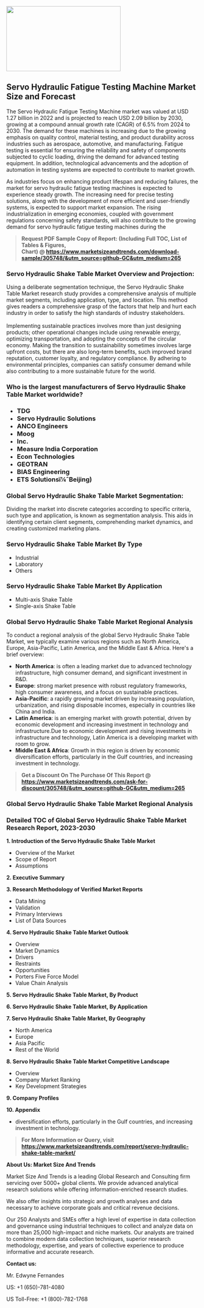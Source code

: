 <p><img class="alignnone size-medium wp-image-20088" src="https://ffe5etoiles.com/wp-content/uploads/2024/12/MST1-300x171.png" alt="" width="300" height="171" /></p><h2>Servo Hydraulic Fatigue Testing Machine Market Size and Forecast</h2><p>The Servo Hydraulic Fatigue Testing Machine market was valued at USD 1.27 billion in 2022 and is projected to reach USD 2.09 billion by 2030, growing at a compound annual growth rate (CAGR) of 6.5% from 2024 to 2030. The demand for these machines is increasing due to the growing emphasis on quality control, material testing, and product durability across industries such as aerospace, automotive, and manufacturing. Fatigue testing is essential for ensuring the reliability and safety of components subjected to cyclic loading, driving the demand for advanced testing equipment. In addition, technological advancements and the adoption of automation in testing systems are expected to contribute to market growth.</p><p>As industries focus on enhancing product lifespan and reducing failures, the market for servo hydraulic fatigue testing machines is expected to experience steady growth. The increasing need for precise testing solutions, along with the development of more efficient and user-friendly systems, is expected to support market expansion. The rising industrialization in emerging economies, coupled with government regulations concerning safety standards, will also contribute to the growing demand for servo hydraulic fatigue testing machines during the</p><blockquote id="" class=""><strong>Request PDF Sample Copy of Report: (Including Full TOC, List of Tables &amp; Figures, Chart)&nbsp;@&nbsp;<strong><a href="https://www.marketsizeandtrends.com/download-sample/305748/&utm_source=github-GC&utm_medium=265" target="_blank">https://www.marketsizeandtrends.com/download-sample/305748/&utm_source=github-GC&utm_medium=265</a></strong></strong></blockquote><h3 id="" class="">Servo Hydraulic Shake Table Market&nbsp;Overview and Projection:</h3><p id="" class="">Using a deliberate segmentation technique, the Servo Hydraulic Shake Table Market research study provides a comprehensive analysis of multiple market segments, including application, type, and location. This method gives readers a comprehensive grasp of the factors that help and hurt each industry in order to satisfy the high standards of industry stakeholders. <br /> <br />Implementing sustainable practices involves more than just designing products; other operational changes include using renewable energy, optimizing transportation, and adopting the concepts of the circular economy. Making the transition to sustainability sometimes involves large upfront costs, but there are also long-term benefits, such improved brand reputation, customer loyalty, and regulatory compliance. By adhering to environmental principles, companies can satisfy consumer demand while also contributing to a more sustainable future for the world.</p><h3 id="" class="">Who is the largest manufacturers of&nbsp;Servo Hydraulic Shake Table Market worldwide?</h3><h3 class=""><p><ul><li>TDG </li><li> Servo Hydraulic Solutions </li><li> ANCO Engineers </li><li> Moog </li><li> Inc. </li><li> Measure India Corporation </li><li> Econ Technologies </li><li> GEOTRAN </li><li> BIAS Engineering </li><li> ETS Solutionsï¼ˆBeijing)</li></ul></p></h3><h3 id="" class="">Global&nbsp;Servo Hydraulic Shake Table Market Segmentation:</h3><p id="" class="">Dividing the market into discrete categories according to specific criteria, such type and application, is known as segmentation analysis. This aids in identifying certain client segments, comprehending market dynamics, and creating customized marketing plans.</p><h3 id="" class="">Servo Hydraulic Shake Table Market&nbsp;By Type</h3><p><p><ul><li>Industrial</li><li> Laboratory</li><li> Others</p></li></ul></p></p><h3 id="" class="">Servo Hydraulic Shake Table Market&nbsp;By Application</h3><p class=""><p><ul><li>Multi-axis Shake Table</li><li> Single-axis Shake Table</li></ul></p></p><h3 id="" class="">Global Servo Hydraulic Shake Table Market Regional Analysis</h3><p id="" class="">To conduct a regional analysis of the global Servo Hydraulic Shake Table Market, we typically examine various regions such as North America, Europe, Asia-Pacific, Latin America, and the Middle East &amp; Africa. Here's a brief overview:</p><ul><li><strong>North America</strong>: is often a leading market due to advanced technology infrastructure, high consumer demand, and significant investment in R&amp;D.</li><li><strong>Europe</strong>: strong market presence with robust regulatory frameworks, high consumer awareness, and a focus on sustainable practices.</li><li><strong>Asia-Pacific</strong>: a rapidly growing market driven by increasing population, urbanization, and rising disposable incomes, especially in countries like China and India.</li><li><strong>Latin America</strong>: is an emerging market with growth potential, driven by economic development and increasing investment in technology and infrastructure.Due to economic development and rising investments in infrastructure and technology, Latin America is a developing market with room to grow.</li><li><strong>Middle East &amp; Africa</strong>: Growth in this region is driven by economic diversification efforts, particularly in the Gulf countries, and increasing investment in technology.</li></ul><blockquote id="" class=""><strong>Get a Discount On The Purchase Of This Report @ <strong><a href="https://www.marketsizeandtrends.com/ask-for-discount/305748/&utm_source=github-GC&utm_medium=265" target="_blank">https://www.marketsizeandtrends.com/ask-for-discount/305748/&utm_source=github-GC&utm_medium=265</a></strong></strong></blockquote><h3 id="" class="">Global Servo Hydraulic Shake Table Market Regional Analysis</h3><h3 id="" class="">Detailed TOC of Global Servo Hydraulic Shake Table Market Research Report, 2023-2030</h3><p id="" class=""><strong>1. Introduction of the Servo Hydraulic Shake Table Market</strong></p><ul><li>Overview of the Market</li><li>Scope of Report</li><li>Assumptions</li></ul><p id="" class=""><strong>2. Executive Summary</strong></p><p id="" class=""><strong>3. Research Methodology of Verified Market Reports</strong></p><ul><li>Data Mining</li><li>Validation</li><li>Primary Interviews</li><li>List of Data Sources</li></ul><p id="" class=""><strong>4. Servo Hydraulic Shake Table Market Outlook</strong></p><ul><li>Overview</li><li>Market Dynamics</li><li>Drivers</li><li>Restraints</li><li>Opportunities</li><li>Porters Five Force Model</li><li>Value Chain Analysis</li></ul><p id="" class=""><strong>5. Servo Hydraulic Shake Table Market, By Product</strong></p><p id="" class=""><strong>6. Servo Hydraulic Shake Table Market, By Application</strong></p><p id="" class=""><strong>7. Servo Hydraulic Shake Table Market, By Geography</strong></p><ul><li>North America</li><li>Europe</li><li>Asia Pacific</li><li>Rest of the World</li></ul><p id="" class=""><strong>8. Servo Hydraulic Shake Table Market Competitive Landscape</strong></p><ul><li>Overview</li><li>Company Market Ranking</li><li>Key Development Strategies</li></ul><p id="" class=""><strong>9. Company Profiles</strong></p><p id="" class=""><strong>10. Appendix</strong></p><ul><li>diversification efforts, particularly in the Gulf countries, and increasing investment in technology.</li></ul><blockquote id="" class=""><strong>For More Information or Query, visit <strong><strong><a href="https://www.marketsizeandtrends.com/report/servo-hydraulic-shake-table-market/" target="_blank">https://www.marketsizeandtrends.com/report/servo-hydraulic-shake-table-market/</a></strong></strong></strong></blockquote><p id="" class=""><strong>About Us: Market Size And Trends</strong></p><p id="" class="">Market Size And Trends is a leading Global Research and Consulting firm servicing over 5000+ global clients. We provide advanced analytical research solutions while offering information-enriched research studies.</p><p id="" class="">We also offer insights into strategic and growth analyses and data necessary to achieve corporate goals and critical revenue decisions.</p><p id="" class="">Our 250 Analysts and SMEs offer a high level of expertise in data collection and governance using industrial techniques to collect and analyze data on more than 25,000 high-impact and niche markets. Our analysts are trained to combine modern data collection techniques, superior research methodology, expertise, and years of collective experience to produce informative and accurate research.</p><p id="" class=""><strong>Contact us:</strong></p><p id="" class="">Mr. Edwyne Fernandes</p><p id="" class="">US: +1 (650)-781-4080</p><p id="" class="">US Toll-Free: +1 (800)-782-1768</p>
